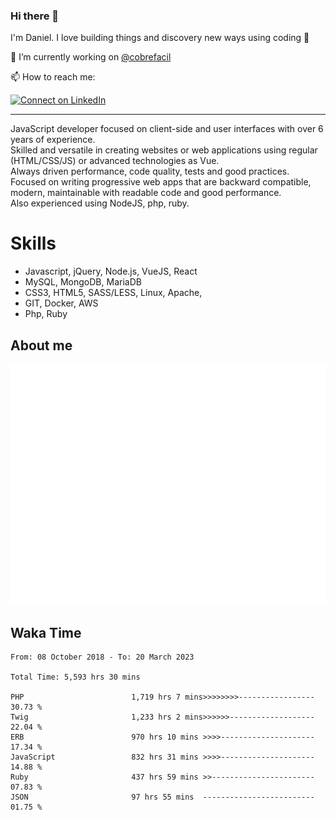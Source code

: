 ### Hi there 👋

I'm Daniel. I love building things and discovery new ways using coding :raised_hands: 

🔭 I’m currently working on [@cobrefacil](https://www.cobrefacil.com.br/)

📫 How to reach me:

[![Connect on LinkedIn](https://img.shields.io/badge/--linkedin?label=LinkedIn&logo=LinkedIn&style=social)](https://www.linkedin.com/in/daniel-cerverizzo/)

---

JavaScript developer focused on client-side and user interfaces with over 6 years of experience.  
Skilled and versatile in creating websites or web applications using regular (HTML/CSS/JS) or advanced technologies as Vue.  
Always driven performance, code quality, tests and good practices.  
 Focused on writing progressive web apps that are backward compatible, modern, maintainable with readable code and good performance.  
Also experienced using NodeJS, php, ruby. 


# Skills

 - Javascript, jQuery, Node.js, VueJS, React
 - MySQL, MongoDB, MariaDB    
 - CSS3, HTML5, SASS/LESS,  Linux, Apache,
 - GIT, Docker, AWS
 - Php, Ruby

## About me

![Metrics](/github-metrics.svg)

## Waka Time

<!--START_SECTION:waka-->

```text
From: 08 October 2018 - To: 20 March 2023

Total Time: 5,593 hrs 30 mins

PHP                        1,719 hrs 7 mins>>>>>>>>-----------------   30.73 %
Twig                       1,233 hrs 2 mins>>>>>>-------------------   22.04 %
ERB                        970 hrs 10 mins >>>>---------------------   17.34 %
JavaScript                 832 hrs 31 mins >>>>---------------------   14.88 %
Ruby                       437 hrs 59 mins >>-----------------------   07.83 %
JSON                       97 hrs 55 mins  -------------------------   01.75 %
```

<!--END_SECTION:waka-->

